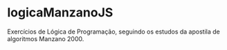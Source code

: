 # logicaManzanoJS
Exercícios de Lógica de Programação, seguindo os estudos da apostila de algoritmos Manzano 2000.
